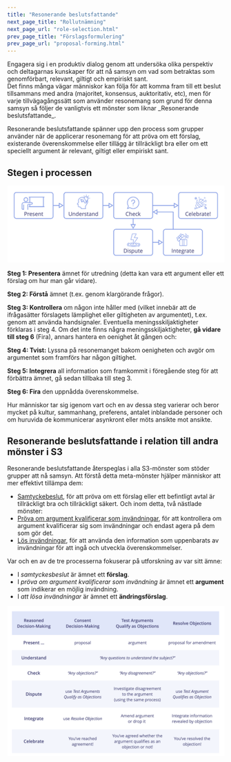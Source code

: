 ```yaml
---
title: "Resonerande beslutsfattande"
next_page_title: "Rollutnämning"
next_page_url: "role-selection.html"
prev_page_title: "Förslagsformulering"
prev_page_url: "proposal-forming.html"
---
```



<div class="card summary"><div class="card-body">Engagera sig i en produktiv dialog genom att undersöka olika perspektiv och deltagarnas kunskaper för att nå samsyn om vad som betraktas som genomförbart, relevant, giltigt och empiriskt sant.
</div></div>
Det finns många vägar människor kan följa för att komma fram till ett beslut tillsammans med andra (majoritet, konsensus, auktoritativ, etc), men för varje tillvägagångssätt som använder resonemang som grund för denna samsyn så följer de vanligtvis ett mönster som liknar _Resonerande beslutsfattande_.

Resonerande beslutsfattande spänner upp den process som grupper använder när de applicerar resonemang för att pröva om ett förslag, existerande överenskommelse eller tillägg är tillräckligt bra eller om ett speciellt argument är relevant, giltigt eller empiriskt sant.


## Stegen i processen

![Resonerande beslutsfattande](img/agreements/reasoned-decision-making.png)

**Steg 1: Presentera** ämnet för utredning (detta kan vara ett argument eller ett förslag om hur man går vidare).

**Steg 2: Förstå** ämnet (t.ex. genom klargörande frågor).

**Steg 3: Kontrollera** om någon inte håller med (vilket innebär att de ifrågasätter förslagets lämplighet eller giltigheten av argumentet), t.ex. genom att använda handsignaler. Eventuella meningsskiljaktigheter förklaras i steg 4. Om det inte finns några meningsskiljaktigheter, **gå vidare till steg 6** (Fira), annars hantera en oenighet åt gången och:

**Steg 4: Tvist:** Lyssna på resonemanget bakom oenigheten och avgör om argumentet som framförs har någon giltighet.

**Steg 5: Integrera** all information som framkommit i föregående steg för att förbättra ämnet, gå sedan tillbaka till steg 3.

**Steg 6: Fira** den uppnådda överenskommelse.


Hur människor tar sig igenom vart och en av dessa steg varierar och beror mycket på kultur, sammanhang, preferens, antalet inblandade personer och om huruvida de kommunicerar asynkront eller möts ansikte mot ansikte.

## Resonerande beslutsfattande i relation till andra mönster i S3

Resonerande beslutsfattande återspeglas i alla S3-mönster som stöder grupper att nå samsyn. Att förstå detta meta-mönster hjälper människor att mer effektivt tillämpa dem:

-   [Samtyckebeslut](consent-decision-making.html), för att pröva om ett förslag eller ett befintligt avtal är tillräckligt bra och tillräckligt säkert. Och inom detta, två nästlade mönster:
-   [Pröva om argument kvalificerar som invändningar](test-arguments-qualify-as-objections.html), för att kontrollera om argument kvalificerar sig som invändningar och endast agera på dem som gör det.
-   [Lös invändningar](resolve-objections.html), för att använda den information som uppenbarats av invändningar för att ingå och utveckla överenskommelser.

Var och en av de tre processerna fokuserar på utforskning av var sitt ämne:

-    I _samtyckesbeslut_ är ämnet ett **förslag**.
-    I _pröva om argument kvalificerar som invändning_ är ämnet ett **argument** som indikerar en möjlig invändning.
-    I _att lösa invändningar_ är ämnet ett **ändringsförslag**.

![Tabell: Resonerande beslutsfattande i förhållande till de andra beslutsfattande processerna i S3](img/agreements/reasoned-decision-making-table.png)

